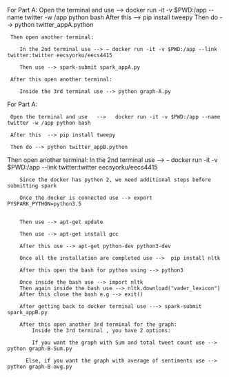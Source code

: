 For Part A:
     Open the terminal and use   -->   docker run -it -v $PWD:/app --name twitter -w /app python bash
     After this  --> pip install tweepy
     Then do --> python twitter_appA.python

     Then open another terminal:
        
        In the 2nd terminal use --> – docker run -it -v $PWD:/app --link twitter:twitter eecsyorku/eecs4415

        Then use --> spark-submit spark_appA.py

     After this open another terminal:
        
        Inside the 3rd terminal use --> python graph-A.py   
 
 
 
 For Part A:
     
     Open the terminal and use   -->   docker run -it -v $PWD:/app --name twitter -w /app python bash
     
     After this  --> pip install tweepy
     
     Then do --> python twitter_appB.python
 
 
 
 
 
 
 Then open another terminal:
        In the 2nd terminal use --> – docker run -it -v $PWD:/app --link twitter:twitter eecsyorku/eecs4415
        
        Since the docker has python 2, we need additional steps before submitting spark
        
        Once the docker is connected use --> export PYSPARK_PYTHON=python3.5

        
        Then use --> apt-get update
        
        Then use --> apt-get install gcc
        
        After this use --> apt-get python-dev python3-dev
        
        Once all the installation are completed use -->  pip install nltk

        After this open the bash for python using --> python3

        Once inside the bash use --> import nltk
        Then again inside the bash use --> nltk.download("vader_lexicon")
        After this close the bash e.g --> exit()

        After getting back to docker terminal use ---> spark-submit spark_appB.py

        After this open another 3rd terminal for the graph:
            Inside the 3rd terminal , you have 2 options:

            If you want the graph with Sum and total tweet count use --> python graph-B-Sum.py
            
          Else, if you want the graph with average of sentiments use --> python graph-B-avg.py
